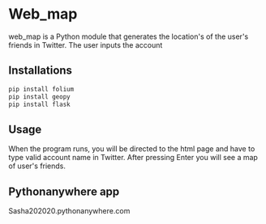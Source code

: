 # Web_map

web_map is a Python module that generates the location's of the user's friends in Twitter.
The user inputs the account

## Installations

```bash
pip install folium
pip install geopy
pip install flask
```

## Usage

When the program runs, you will be directed to the html page and have to type valid account name in Twitter. After pressing Enter you will see a map of user's friends.

## Pythonanywhere app

Sasha202020.pythonanywhere.com